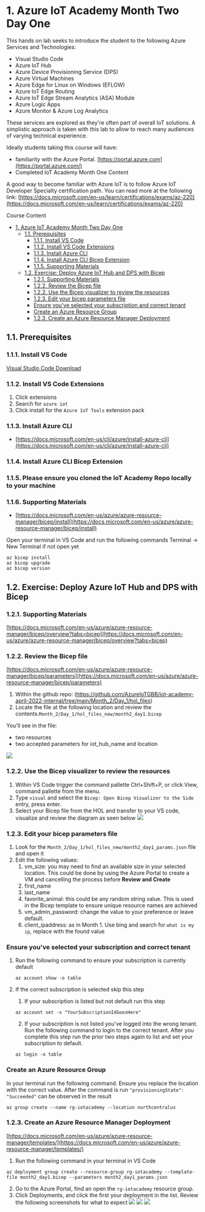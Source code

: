 # 1. Azure IoT Academy Month Two Day One

This hands on lab seeks to introduce the student to the following Azure Services and Technologies:
   - Visual Studio Code
   - Azure IoT Hub
   - Azure Device Provisioning Service (DPS)
   - Azure Virtual Machines
   - Azure Edge for Linux on Windows (EFLOW)
   - Azure IoT Edge Routing
   - Azure IoT Edge Stream Analytics (ASA) Module
   - Azure Logic Apps
   - Azure Monitor & Azure Log Analytics
   
These services are explored as they're often part of overall IoT solutions. A simplistic approach is taken with this lab to allow to reach many audiences of varying technical experience.

Ideally students taking this course will have:
   - familiarity with the Azure Portal. [https://portal.azure.com](https://portal.azure.com/)
   - Completed IoT Academy Month One Content

A good way to become familiar with Azure IoT is to follow Azure IoT Developer Specialty certification path. You can read more at the following link: [https://docs.microsoft.com/en-us/learn/certifications/exams/az-220](https://docs.microsoft.com/en-us/learn/certifications/exams/az-220)

Course Content

- [1. Azure IoT Academy Month Two Day One](#1-azure-iot-academy-month-two-day-one)
  - [1.1. Prerequisites](#11-prerequisites)
    - [1.1.1. Install VS Code](#111-install-vs-code)
    - [1.1.2. Install VS Code Extensions](#112-install-vs-code-extensions)
    - [1.1.3. Install Azure CLI](#113-install-azure-cli)
    - [1.1.4. Install Azure CLI Bicep Extension](#114-install-azure-cli-bicep-extension)
    - [1.1.5. Supporting Materials](#115-supporting-materials)
  - [1.2. Exercise: Deploy Azure IoT Hub and DPS with Bicep](#12-exercise-deploy-azure-iot-hub-and-dps-with-bicep)
    - [1.2.1. Supporting Materials](#121-supporting-materials)
    - [1.2.2. Review the Bicep file](#122-review-the-bicep-file)
    - [1.2.2. Use the Bicep visualizer to review the resources](#122-use-the-bicep-visualizer-to-review-the-resources)
    - [1.2.3. Edit your bicep parameters file](#123-edit-your-bicep-parameters-file)
    - [Ensure you've selected your subscription and correct tenant](#ensure-youve-selected-your-subscription-and-correct-tenant)
    - [Create an Azure Resource Group](#create-an-azure-resource-group)
    - [1.2.3. Create an Azure Resource Manager Deployment](#123-create-an-azure-resource-manager-deployment)

## 1.1. Prerequisites

### 1.1.1. Install VS Code
[Visual Studio Code Download](https://code.visualstudio.com/Download)

### 1.1.2. Install VS Code Extensions
   1. Click extensions
   2. Search for `azure iot`
   3. Click install for the `Azure IoT Tools` extension pack

### 1.1.3. Install Azure CLI
   - [https://docs.microsoft.com/en-us/cli/azure/install-azure-cli](https://docs.microsoft.com/en-us/cli/azure/install-azure-cli)

### 1.1.4. Install Azure CLI Bicep Extension

### 1.1.5. Please ensure you cloned the IoT Academy Repo locally to your machine

### 1.1.6. Supporting Materials
   - [https://docs.microsoft.com/en-us/azure/azure-resource-manager/bicep/install](https://docs.microsoft.com/en-us/azure/azure-resource-manager/bicep/install)  

   Open your terminal in VS Code and run the following commands
   Terminal -> New Terminal if not open yet

   ```
   az bicep install
   az bicep upgrade
   az bicep version
   ```

## 1.2. Exercise: Deploy Azure IoT Hub and DPS with Bicep
### 1.2.1. Supporting Materials
[https://docs.microsoft.com/en-us/azure/azure-resource-manager/bicep/overview?tabs=bicep](https://docs.microsoft.com/en-us/azure/azure-resource-manager/bicep/overview?tabs=bicep)  

### 1.2.2. Review the Bicep file
[https://docs.microsoft.com/en-us/azure/azure-resource-manager/bicep/parameters](https://docs.microsoft.com/en-us/azure/azure-resource-manager/bicep/parameters)

1. Within the github repo: (https://github.com/AzureIoTGBB/iot-academy-april-2022-internal/tree/main/Month_2/Day_1/hol_files) 
2. Locate the file at the following location and review the contents.`Month_2/Day_1/hol_files_new/month2_day1.bicep`
   
You'll see in the file:
- two resources
- two accepted parameters for iot_hub_name and location

![](./media/bicep_file.png)

### 1.2.2. Use the Bicep visualizer to review the resources
1. Within VS Code trigger the command pallette Ctrl+Shift+P, or click View, command pallette from the menu.
2. Type `visual` and select the `Bicep: Open Bicep Visualizer to the Side` entry, press enter.
3. Select your Bicep file from the HOL and transfer to your VS code, visualize and review the diagram as seen below
   ![](./media/bicep_visualizer.png)

### 1.2.3. Edit your bicep parameters file 

1. Look for the `Month_2/Day_1/hol_files_new/month2_day1_params.json` file and open it
2. Edit the following values:
   1. vm_size: you may need to find an available size in your selected location. This could be done by using the Azure Portal to create a VM and cancelling the process before **Review and Create**
   2. first_name
   3. last_name
   4. favorite_animal: this could be any random string value. This is used in the Bicep template to ensure unique resource names are achieved
   5. vm_admin_password: change the value to your preference or leave default. 
   6. client_ipaddress: as in Month 1. Use bing and search for `what is my ip`, replace with the found value

### Ensure you've selected your subscription and correct tenant
1. Run the following command to ensure your subscription is currently default
    ```
    az account show -o table
    ```

2. If the correct subscription is selected skip this step
   1. If your subscription is listed but not default run this step
    ```
    az account set -s "YourSubscriptionIdGoesHere"
    ```
   2. If your subscription is not listed you've logged into the wrong tenant. Run the following command to login to the correct tenant. After you complete this step run the prior two steps again to list and set your subscription to default.
    ```
    az login -o table
    ```


### Create an Azure Resource Group

In your terminal run the following command. Ensure you replace the location with the correct value.
After the command is run `"provisioningState": "Succeeded"` can be observed in the result

```
az group create --name rg-iotacademy --location northcentralus
```

### 1.2.3. Create an Azure Resource Manager Deployment

[https://docs.microsoft.com/en-us/azure/azure-resource-manager/templates/](https://docs.microsoft.com/en-us/azure/azure-resource-manager/templates/)

1. Run the following command in your terminal in VS Code
```
az deployment group create --resource-group rg-iotacademy --template-file month2_day1.bicep --parameters month2_day1_params.json
```

2. Go to the Azure Portal, find an open the `rg-iotacademy` resource group. 
3. Click Deployments, and click the first your deployment in the list. Review the following screenshots for what to expect
![](./media/bicep_deployment_list.png)
![](./media/bicep_deployment_running.png)
![](./media/bicep_deployment_complete.png)


